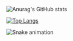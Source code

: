 ![Anurag's GitHub stats](https://github-readme-stats.vercel.app/api?username=youkwon515&show_icons=true&theme=swift) <br>

[![Top Langs](https://github-readme-stats.vercel.app/api/top-langs/?username=youkwon515&layout=compact)](https://github.com/anuraghazra/github-readme-stats)

![Snake animation](https://github.com/thepiyushmalhotra/thepiyushmalhotra/blob/output/github-contribution-grid-snake.svg)
